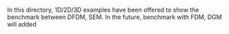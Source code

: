 In this directory, 1D/2D/3D examples have been offered to show the benchmark between DFDM, SEM.
In the future, benchmark with FDM, DGM will added

